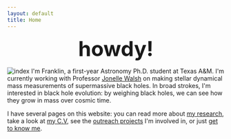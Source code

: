 ```yaml
---
layout: default
title: Home
---
```


<p style="text-align: center;"> <font size="8"> <strong>howdy!</strong> </font></p>

![index](/assets/img/horizontal_headshot.jpg)
I'm Franklin, a first-year Astronomy Ph.D. student at Texas A&M. I'm currently working with Professor [Jonelle Walsh](https://jonellewalsh.weebly.com/) on making stellar dynamical mass measurements of supermassive black holes. In broad strokes, I'm interested in black hole evolution: by weighing black holes, we can see how they grow in mass over cosmic time.

I have several pages on this website: you can read more about [my research](https://franklin-wang.github.io/research.html), take a look at [my C.V](https://franklin-wang.github.io/vitae.html), see the [outreach projects](https://franklin-wang.github.io/outreach.html) I'm involved in, or just [get to know me](https://franklin-wang.github.io/about.html). 

